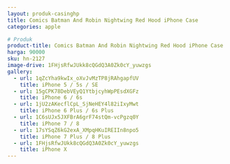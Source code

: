 ```yaml
---
layout: produk-casinghp
title: Comics Batman And Robin Nightwing Red Hood iPhone Case
categories: apple

# Produk
product-title: Comics Batman And Robin Nightwing Red Hood iPhone Case
harga: 90000
sku: hn-2127
image-drive: 1FHjsRfwJUkk8cQGdQ3A0Zk0cY_yuwzgs
gallery:
  - url: 1qZcYha9kwIx_oXvJvMzTP8jRAhgapfUV
    title: iPhone 5 / 5s / SE
  - url: 15gCPK78DebVEyQ1YtbjcyhWpPEsdXGFz
    title: iPhone 6 / 6s
  - url: 1jU2zAKecflCpL_SjNeHEY4l82iIxyMwt
    title: iPhone 6 Plus / 6s Plus
  - url: 1C6sUJx5JXFBrA6grF74stQm-vcPgzq0Y
    title: iPhone 7 / 8
  - url: 17sYSqZ6kG2exA_XMpqHKuIREIIn8npo5
    title: iPhone 7 Plus / 8 Plus
  - url: 1FHjsRfwJUkk8cQGdQ3A0Zk0cY_yuwzgs
    title: iPhone X
---
```

